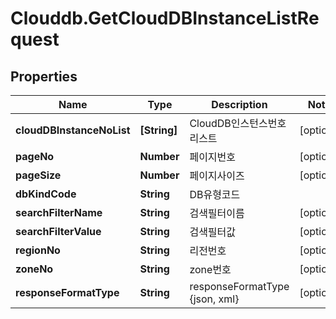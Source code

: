 # Clouddb.GetCloudDBInstanceListRequest

## Properties
Name | Type | Description | Notes
------------ | ------------- | ------------- | -------------
**cloudDBInstanceNoList** | **[String]** | CloudDB인스턴스번호리스트 | [optional] 
**pageNo** | **Number** | 페이지번호 | [optional] 
**pageSize** | **Number** | 페이지사이즈 | [optional] 
**dbKindCode** | **String** | DB유형코드 | 
**searchFilterName** | **String** | 검색필터이름 | [optional] 
**searchFilterValue** | **String** | 검색필터값 | [optional] 
**regionNo** | **String** | 리전번호 | [optional] 
**zoneNo** | **String** | zone번호 | [optional] 
**responseFormatType** | **String** | responseFormatType {json, xml} | [optional] 


